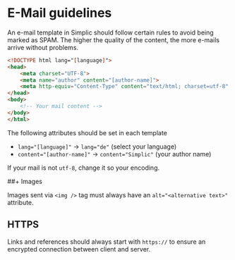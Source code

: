# E-Mail guidelines

An e-mail template in Simplic should follow certain rules to avoid being marked as SPAM. The higher the quality of the content, the more e-mails arrive without problems.

```html
<!DOCTYPE html lang="[language]">
<head>
    <meta charset="UTF-8">
    <meta name="author" content="[author-name]">
    <meta http-equiv="Content-Type" content="text/html; charset=utf-8" />
</head>
<body>
    <!-- Your mail content -->
</body>
</html>
```

The following attributes should be set in each template

* `lang="[language]"` -> `lang="de"` (select your language)
* `content="[author-name]"` -> `content="Simplic"` (your author name)

If your mail is not `utf-8`, change it so your encoding.

##+ Images

Images sent via `<img />` tag must always have an `alt="<alternative text>"` attribute.

## HTTPS

Links and references should always start with `https://` to ensure an encrypted connection between client and server.